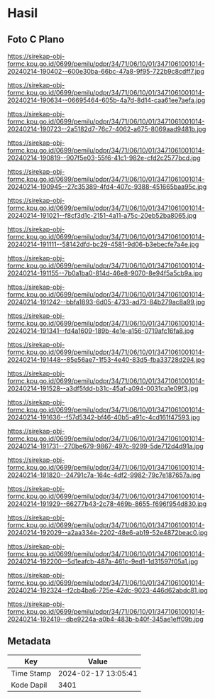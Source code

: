 # Hasil

## Foto C Plano

https://sirekap-obj-formc.kpu.go.id/0699/pemilu/pdpr/34/71/06/10/01/3471061001014-20240214-190402--600e30ba-66bc-47a8-9f95-722b9c8cdff7.jpg

https://sirekap-obj-formc.kpu.go.id/0699/pemilu/pdpr/34/71/06/10/01/3471061001014-20240214-190634--06695464-605b-4a7d-8d14-caa61ee7aefa.jpg

https://sirekap-obj-formc.kpu.go.id/0699/pemilu/pdpr/34/71/06/10/01/3471061001014-20240214-190723--2a5182d7-76c7-4062-a675-8069aad9481b.jpg

https://sirekap-obj-formc.kpu.go.id/0699/pemilu/pdpr/34/71/06/10/01/3471061001014-20240214-190819--907f5e03-55f6-41c1-982e-cfd2c2577bcd.jpg

https://sirekap-obj-formc.kpu.go.id/0699/pemilu/pdpr/34/71/06/10/01/3471061001014-20240214-190945--27c35389-4fd4-407c-9388-451665baa95c.jpg

https://sirekap-obj-formc.kpu.go.id/0699/pemilu/pdpr/34/71/06/10/01/3471061001014-20240214-191021--f8cf3d1c-2151-4a11-a75c-20eb52ba8065.jpg

https://sirekap-obj-formc.kpu.go.id/0699/pemilu/pdpr/34/71/06/10/01/3471061001014-20240214-191111--58142dfd-bc29-4581-9d06-b3ebecfe7a4e.jpg

https://sirekap-obj-formc.kpu.go.id/0699/pemilu/pdpr/34/71/06/10/01/3471061001014-20240214-191155--7b0a1ba0-814d-46e8-9070-8e94f5a5cb9a.jpg

https://sirekap-obj-formc.kpu.go.id/0699/pemilu/pdpr/34/71/06/10/01/3471061001014-20240214-191242--bbfa1893-6d05-4733-ad73-84b279ac8a99.jpg

https://sirekap-obj-formc.kpu.go.id/0699/pemilu/pdpr/34/71/06/10/01/3471061001014-20240214-191341--fd4a1609-189b-4e1e-a156-0719afc16fa8.jpg

https://sirekap-obj-formc.kpu.go.id/0699/pemilu/pdpr/34/71/06/10/01/3471061001014-20240214-191448--85e56ae7-1f53-4e40-83d5-fba33728d294.jpg

https://sirekap-obj-formc.kpu.go.id/0699/pemilu/pdpr/34/71/06/10/01/3471061001014-20240214-191528--a3df5fdd-b31c-45af-a094-0031ca1e09f3.jpg

https://sirekap-obj-formc.kpu.go.id/0699/pemilu/pdpr/34/71/06/10/01/3471061001014-20240214-191636--f57d5342-bf46-40b5-a91c-4cd161f47593.jpg

https://sirekap-obj-formc.kpu.go.id/0699/pemilu/pdpr/34/71/06/10/01/3471061001014-20240214-191731--270be679-9867-497c-9299-5de712d4d91a.jpg

https://sirekap-obj-formc.kpu.go.id/0699/pemilu/pdpr/34/71/06/10/01/3471061001014-20240214-191820--24791c7a-164c-4df2-9982-79c7e187657a.jpg

https://sirekap-obj-formc.kpu.go.id/0699/pemilu/pdpr/34/71/06/10/01/3471061001014-20240214-191929--66277b43-2c78-469b-8655-f696f954d830.jpg

https://sirekap-obj-formc.kpu.go.id/0699/pemilu/pdpr/34/71/06/10/01/3471061001014-20240214-192029--a2aa334e-2202-48e6-ab19-52e4872beac0.jpg

https://sirekap-obj-formc.kpu.go.id/0699/pemilu/pdpr/34/71/06/10/01/3471061001014-20240214-192200--5d1eafcb-487a-461c-9ed1-1d31597f05a1.jpg

https://sirekap-obj-formc.kpu.go.id/0699/pemilu/pdpr/34/71/06/10/01/3471061001014-20240214-192324--f2cb4ba6-725e-42dc-9023-446d62abdc81.jpg

https://sirekap-obj-formc.kpu.go.id/0699/pemilu/pdpr/34/71/06/10/01/3471061001014-20240214-192419--dbe9224a-a0b4-483b-b40f-345ae1eff09b.jpg


## Metadata

| Key        | Value               |
| ---------- | ------------------- |
| Time Stamp | 2024-02-17 13:05:41 |
| Kode Dapil | 3401                |



